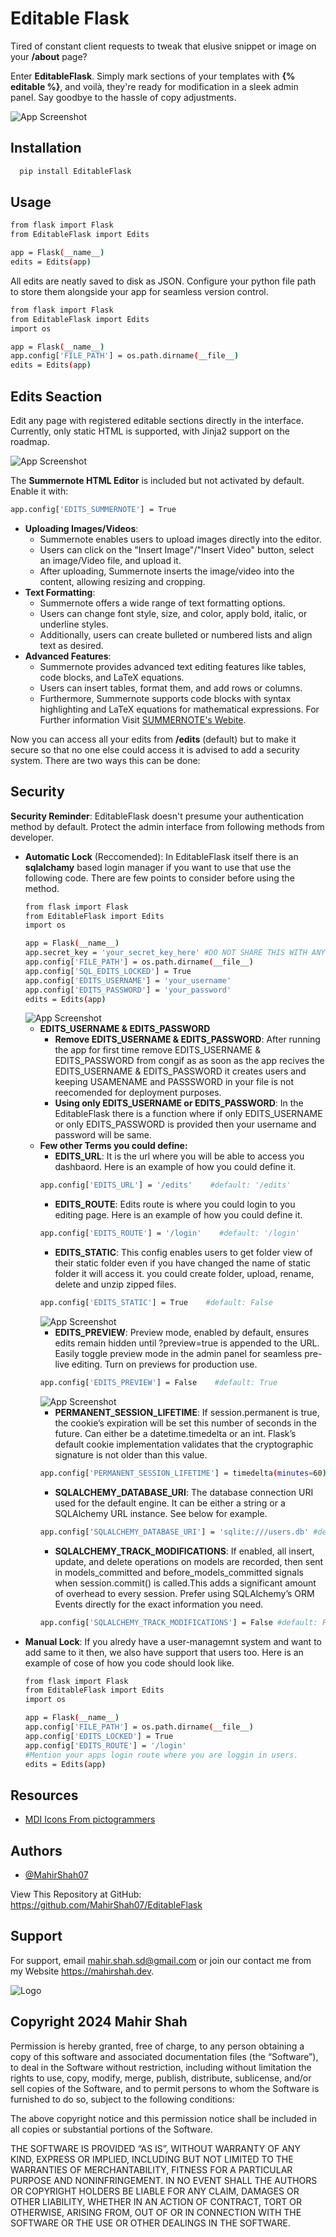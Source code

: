 
# Editable Flask

Tired of constant client requests to tweak that elusive snippet or image on your **/about** page?

Enter **EditableFlask**. Simply mark sections of your templates with **{% editable %}**, and voilà, they're ready for modification in a sleek admin panel. Say goodbye to the hassle of copy adjustments.

![App Screenshot](https://raw.githubusercontent.com/MahirShah07/EditableFlask/main/readme-images/Image1.png)
## Installation
```bash
  pip install EditableFlask
```
## Usage
```bash
from flask import Flask
from EditableFlask import Edits

app = Flask(__name__)
edits = Edits(app)

```
All edits are neatly saved to disk as JSON. Configure your python file path to store them alongside your app for seamless version control.

```bash
from flask import Flask
from EditableFlask import Edits
import os

app = Flask(__name__)
app.config['FILE_PATH'] = os.path.dirname(__file__)
edits = Edits(app)

```

## Edits Seaction
Edit any page with registered editable sections directly in the interface. Currently, only static HTML is supported, with Jinja2 support on the roadmap.

![App Screenshot](https://raw.githubusercontent.com/MahirShah07/EditableFlask/main/readme-images/Image2.png)

The **Summernote HTML Editor** is included but not activated by default. Enable it with:
```bash
app.config['EDITS_SUMMERNOTE'] = True
```
* **Uploading Images/Videos**:
    * Summernote enables users to upload images directly into the editor.
    * Users can click on the "Insert Image"/"Insert Video" button, select an image/Video file, and upload it.
    * After uploading, Summernote inserts the image/video into the content, allowing resizing and cropping.
* **Text Formatting**:
    * Summernote offers a wide range of text formatting options.
    * Users can change font style, size, and color, apply bold, italic, or underline styles.
    * Additionally, users can create bulleted or numbered lists and align text as desired.
* **Advanced Features**:
    * Summernote provides advanced text editing features like tables, code blocks, and LaTeX equations.
    * Users can insert tables, format them, and add rows or columns.
    * Furthermore, Summernote supports code blocks with syntax highlighting and LaTeX equations for mathematical expressions.
For Further information Visit [SUMMERNOTE's Webite](https://summernote.org/).

Now you can access all your edits from **/edits** (default) but to make it secure so that no one else could access it is advised to add a security system. There are two ways this can be done:

## Security
**Security Reminder**: EditableFlask doesn't presume your authentication method by default. Protect the admin interface from following methods from developer.
* **Automatic Lock** (Reccomended): In EditableFlask itself there is an **sqlalchamy** based login manager if you want to use that use the following code. There are few points to consider before using the method.
    ```bash
    from flask import Flask
    from EditableFlask import Edits
    import os

    app = Flask(__name__)
    app.secret_key = 'your_secret_key_here' #DO NOT SHARE THIS WITH ANYONE
    app.config['FILE_PATH'] = os.path.dirname(__file__)
    app.config['SQL_EDITS_LOCKED'] = True
    app.config['EDITS_USERNAME'] = 'your_username'
    app.config['EDITS_PASSWORD'] = 'your_password'
    edits = Edits(app)
    ```
    ![App Screenshot](https://raw.githubusercontent.com/MahirShah07/EditableFlask/main/readme-images/Image3.png)
    * **EDITS_USERNAME & EDITS_PASSWORD**
        * **Remove EDITS_USERNAME & EDITS_PASSWORD**: After running the app for first time remove EDITS_USERNAME & EDITS_PASSWORD from congif as as soon as the app recives the  EDITS_USERNAME & EDITS_PASSWORD it creates users and keeping USAMENAME and PASSSWORD in your file is not reecomended for deployment purposes.
        * **Using only EDITS_USERNAME or EDITS_PASSWORD**: In the EditableFlask there is a function where if only EDITS_USERNAME or only EDITS_PASSWORD is provided then your username and password will be same.
    * **Few other Terms you could define:**
        * **EDITS_URL**: It is the url where you will be able to access you dashbaord. Here is an example of how you could define it.
        ```bash
        app.config['EDITS_URL'] = '/edits'    #default: '/edits'
        ```
        * **EDITS_ROUTE**: Edits route is where you could login to you editing page. Here is an example of how you could define it.
        ```bash
        app.config['EDITS_ROUTE'] = '/login'    #default: '/login'
        ```
        * **EDITS_STATIC**: This config enables users to get folder view of their static folder even if you have changed the name of static folder it will access it. you could create folder, upload, rename, delete and unzip zipped files.
        ```bash
        app.config['EDITS_STATIC'] = True    #default: False
        ```
        ![App Screenshot](https://raw.githubusercontent.com/MahirShah07/EditableFlask/main/readme-images/Image4.png)
        * **EDITS_PREVIEW**: Preview mode, enabled by default, ensures edits remain hidden until ?preview=true is appended to the URL. Easily toggle preview mode in the admin panel for seamless pre-live editing. Turn on previews for production use.
        ```bash
        app.config['EDITS_PREVIEW'] = False    #default: True
        ```
        ![App Screenshot](https://raw.githubusercontent.com/MahirShah07/EditableFlask/main/readme-images/Image5.png)
        * **PERMANENT_SESSION_LIFETIME**: If session.permanent is true, the cookie’s expiration will be set this number of seconds in the future. Can either be a datetime.timedelta or an int. Flask’s default cookie implementation validates that the cryptographic signature is not older than this value.
        ```bash
        app.config['PERMANENT_SESSION_LIFETIME'] = timedelta(minutes=60)   #default: 60min
        ```
        * **SQLALCHEMY_DATABASE_URI**: The database connection URI used for the default engine. It can be either a string or a SQLAlchemy URL instance. See below for example.
        ```bash
        app.config['SQLALCHEMY_DATABASE_URI'] = 'sqlite:///users.db' #default: sqlite:///users.db
        ```
         * **SQLALCHEMY_TRACK_MODIFICATIONS**: If enabled, all insert, update, and delete operations on models are recorded, then sent in models_committed and before_models_committed signals when session.commit() is called.This adds a significant amount of overhead to every session. Prefer using SQLAlchemy’s ORM Events directly for the exact information you need.
        ```bash
        app.config['SQLALCHEMY_TRACK_MODIFICATIONS'] = False #default: False
        ```
* **Manual Lock**: If you alredy have a user-managemnt system and want to add same to it then, we also have support that users too. Here is an example of cose of how you code should look like.
    ```bash
    from flask import Flask
    from EditableFlask import Edits
    import os

    app = Flask(__name__)
    app.config['FILE_PATH'] = os.path.dirname(__file__)
    app.config['EDITS_LOCKED'] = True
    app.config['EDITS_ROUTE'] = '/login'
    #Mention your apps login route where you are loggin in users.
    edits = Edits(app)
    ```
## Resources
 - [MDI Icons From pictogrammers](https://pictogrammers.github.io/@mdi/font/2.0.46/)

## Authors
- [@MahirShah07](https://www.mahirshah.dev)
  
View This Repository at GitHub: https://github.com/MahirShah07/EditableFlask
## Support
For support, email mahir.shah.sd@gmail.com or join our contact me from my Website https://mahirshah.dev.


![Logo](https://raw.githubusercontent.com/MahirShah07/EditableFlask/main/readme-images/logo.png)
## Copyright 2024 Mahir Shah
Permission is hereby granted, free of charge, to any person obtaining a copy of this software and associated documentation files (the “Software”), to deal in the Software without restriction, including without limitation the rights to use, copy, modify, merge, publish, distribute, sublicense, and/or sell copies of the Software, and to permit persons to whom the Software is furnished to do so, subject to the following conditions:

The above copyright notice and this permission notice shall be included in all copies or substantial portions of the Software.

THE SOFTWARE IS PROVIDED “AS IS”, WITHOUT WARRANTY OF ANY KIND, EXPRESS OR IMPLIED, INCLUDING BUT NOT LIMITED TO THE WARRANTIES OF MERCHANTABILITY, FITNESS FOR A PARTICULAR PURPOSE AND NONINFRINGEMENT. IN NO EVENT SHALL THE AUTHORS OR COPYRIGHT HOLDERS BE LIABLE FOR ANY CLAIM, DAMAGES OR OTHER LIABILITY, WHETHER IN AN ACTION OF CONTRACT, TORT OR OTHERWISE, ARISING FROM, OUT OF OR IN CONNECTION WITH THE SOFTWARE OR THE USE OR OTHER DEALINGS IN THE SOFTWARE.


